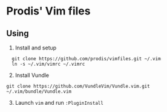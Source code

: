 # Prodis' Vim files

## Using

1. Install and setup
```
  git clone https://github.com/prodis/vimfiles.git ~/.vim
  ln -s ~/.vim/vimrc ~/.vimrc
```

2. Install Vundle
```
git clone https://github.com/VundleVim/Vundle.vim.git ~/.vim/bundle/Vundle.vim
```

3. Launch `vim` and run `:PluginInstall`
